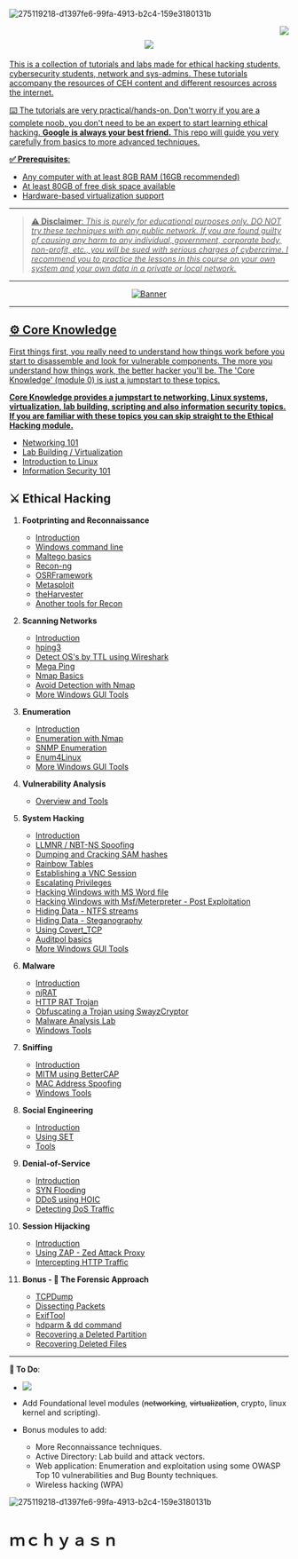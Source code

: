 ![275119218-d1397fe6-99fa-4913-b2c4-159e3180131b](https://github.com/jefftsui1/jefftsui1/assets/46698661/138acf75-2f95-4334-80ce-c6c736112abc)


<img align="right" src="https://visitor-badge.laobi.icu/badge?page_id=jefftsui1.jefftsui1" />

<h1 align="center">
    <a href="https://git.io/typing-svg">
        <img src="https://readme-typing-svg.herokuapp.com/?font=Righteous&size=35&center=true&vCenter=true&width=500&height=70&duration=2500&lines=👋+Hello+I'm+mchyasn!+👋......;+Thank+You+For+Visiting!.......;" />
</h1>

This is a collection of tutorials and labs made for ethical hacking students, cybersecurity students, network and sys-admins. These tutorials accompany the resources of CEH content and different resources across the internet.

⌨️ The tutorials are very practical/hands-on. Don't worry if you are a complete noob, you don't need to be an expert to start learning ethical hacking. **Google is always your best friend.** This repo will guide you very carefully from basics to more advanced techniques.

**✅ Prerequisites**:

* Any computer with at least 8GB RAM (16GB recommended)
* At least 80GB of free disk space available
* Hardware-based virtualization support

---

> **⚠️ Disclaimer**:
> *This is purely for educational purposes only. DO NOT try these techniques with any public network. If you are found guilty of causing any harm to any individual, government, corporate body, non-profit, etc., you will be sued with serious charges of cybercrime. I recommend you to practice the lessons in this course on your own system and your own data in a private or local network.*

---
<div align="center">
  <img src="https://github.com/jefftsui1/jefftsui1/assets/46698661/f7da48e9-2583-4658-b1f4-f2dd4c376713" style="max-width:100" alt="Banner" >
</div>


<hr/>


## ⚙️ Core Knowledge

First things first, you really need to understand how things work before you start to disassemble and look for vulnerable components. The more you understand how things work, the better hacker you'll be. The 'Core Knowledge' (module 0) is just a jumpstart to these topics.

**Core Knowledge provides a jumpstart to networking, Linux systems, virtualization, lab building, scripting and also information security topics. If you are familiar with these topics you can skip straight to the Ethical Hacking module.**

* [Networking 101](https://github.com/mchyasn/-Ethical-Hacking-Home-Lab/tree/main/0-Core-Knowledge/0-Networking-101.md)
* [Lab Building / Virtualization](https://github.com/mchyasn/-Ethical-Hacking-Home-Lab/tree/main/0-Core-Knowledge/1-Lab-Building.md)
* [Introduction to Linux](https://github.com/mchyasn/-Ethical-Hacking-Home-Lab/tree/main/0-Core-Knowledge/2-Intro-to-Linux.md)
* [Information Security 101](https://github.com/mchyasn/-Ethical-Hacking-Home-Lab/tree/main/0-Core-Knowledge/4-Infosec-101.md)

## ⚔️ Ethical Hacking

1. **Footprinting and Reconnaissance**

   * [Introduction](https://github.com/mchyasn/-Ethical-Hacking-Home-Lab/tree/main/1-Footprinting-and-Reconnaissance/0-What-is-Footprinting.md)
   * [Windows command line](https://github.com/mchyasn/-Ethical-Hacking-Home-Lab/tree/main/1-Footprinting-and-Reconnaissance/1-Windows-CommandLine.md)
   * [Maltego basics](https://github.com/mchyasn/-Ethical-Hacking-Home-Lab/tree/main/1-Footprinting-and-Reconnaissance/2-Maltego-Basics.md)
   * [Recon-ng](https://github.com/mchyasn/-Ethical-Hacking-Home-Lab/tree/main/1-Footprinting-and-Reconnaissance/3-Recon-ng.md)
   * [OSRFramework](https://github.com/mchyasn/-Ethical-Hacking-Home-Lab/tree/main/1-Footprinting-and-Reconnaissance/4-OSRFramework.md)
   * [Metasploit](https://github.com/mchyasn/-Ethical-Hacking-Home-Lab/tree/main/1-Footprinting-and-Reconnaissance/5-Metasploit-Basics.md)
   * [theHarvester](https://github.com/mchyasn/-Ethical-Hacking-Home-Lab/tree/main/1-Footprinting-and-Reconnaissance/6-theHarvester.md)
   * [Another tools for Recon](https://github.com/mchyasn/-Ethical-Hacking-Home-Lab/tree/main/1-Footprinting-and-Reconnaissance/7-Other-Tools.md)
2. **Scanning Networks**

   * [Introduction](https://github.com/mchyasn/-Ethical-Hacking-Home-Lab/tree/main/2-Scanning-Networks/0-Scanning-a-Target-Network.md)
   * [hping3](https://github.com/mchyasn/-Ethical-Hacking-Home-Lab/tree/main/2-Scanning-Networks/1-hping3.md)
   * [Detect OS's by TTL using Wireshark](https://github.com/mchyasn/-Ethical-Hacking-Home-Lab/tree/main/2-Scanning-Networks/2-TTL.md)
   * [Mega Ping](https://github.com/mchyasn/-Ethical-Hacking-Home-Lab/tree/main/2-Scanning-Networks/3-MegaPing.md)
   * [Nmap Basics](https://github.com/mchyasn/-Ethical-Hacking-Home-Lab/tree/main/2-Scanning-Networks/4-Nmap.md)
   * [Avoid Detection with Nmap](https://github.com/mchyasn/-Ethical-Hacking-Home-Lab/tree/main/2-Scanning-Networks/5-NmapDecoyIP.md)
   * [More Windows GUI Tools](https://github.com/mchyasn/-Ethical-Hacking-Home-Lab/tree/main/2-Scanning-Networks/6-WindowsTools.md)

  
3. **Enumeration**

   * [Introduction](https://github.com/mchyasn/-Ethical-Hacking-Home-Lab/tree/main/3-Enumeration/0-Introduction.md)
   * [Enumeration with Nmap](https://github.com/mchyasn/-Ethical-Hacking-Home-Lab/tree/main/3-Enumeration/1-Enumerating-with-Nmap.md)
   * [SNMP Enumeration](https://github.com/mchyasn/-Ethical-Hacking-Home-Lab/tree/main/3-Enumeration/2-SNMP-Enumeration.md)
   * [Enum4Linux](https://github.com/mchyasn/-Ethical-Hacking-Home-Lab/tree/main/3-Enumeration/3-Enum4linux-Win-and-Samba-Enumeration.md)
   * [More Windows GUI Tools](https://github.com/mchyasn/-Ethical-Hacking-Home-Lab/tree/main/3-Enumeration/4-Windows-EnumerationTools.md)
4. **Vulnerability Analysis**

   * [Overview and Tools](https://github.com/mchyasn/-Ethical-Hacking-Home-Lab/tree/main/4-Vulnerability-Analysis/Overview-and-Tools.md)
5. **System Hacking**

   * [Introduction](https://github.com/mchyasn/-Ethical-Hacking-Home-Lab/tree/main/5-System-Hacking/0-Introduction.md)
   * [LLMNR / NBT-NS Spoofing](https://github.com/mchyasn/-Ethical-Hacking-Home-Lab/tree/main/5-System-Hacking/1-LLMNR-NBT-NS.md)
   * [Dumping and Cracking SAM hashes](https://github.com/mchyasn/-Ethical-Hacking-Home-Lab/tree/main/5-System-Hacking/2-SAM-Hashes.md)
   * [Rainbow Tables](https://github.com/mchyasn/-Ethical-Hacking-Home-Lab/tree/main/5-System-Hacking/3-Rainbow-tables.md)
   * [Establishing a VNC Session](https://github.com/mchyasn/-Ethical-Hacking-Home-Lab/tree/main/5-System-Hacking/4-VNC-Session.md)
   * [Escalating Privileges](https://github.com/mchyasn/-Ethical-Hacking-Home-Lab/tree/main/5-System-Hacking/5-Escalating-Privileges.md)
   * [Hacking Windows with MS Word file](https://github.com/mchyasn/-Ethical-Hacking-Home-Lab/tree/main/5-System-Hacking/6-Hacking-Windows-with-Doc-file.md)
   * [Hacking Windows with Msf/Meterpreter - Post Exploitation](https://github.com/mchyasn/-Ethical-Hacking-Home-Lab/tree/main/5-System-Hacking/7-Hacking-Windows-with-Metasploit-PostExploitation.md)
   * [Hiding Data - NTFS streams](https://github.com/mchyasn/-Ethical-Hacking-Home-Lab/tree/main/5-System-Hacking/8-NTFS-Streams.md)
   * [Hiding Data - Steganography](https://github.com/mchyasn/-Ethical-Hacking-Home-Lab/tree/main/5-System-Hacking/9-Steganography.md)
   * [Using Covert\_TCP](https://github.com/mchyasn/-Ethical-Hacking-Home-Lab/tree/main/5-System-Hacking/10-Covert_TCP.md)
   * [Auditpol basics](https://github.com/mchyasn/-Ethical-Hacking-Home-Lab/tree/main/5-System-Hacking/11-Auditpol.md)
   * [More Windows GUI Tools](https://github.com/mchyasn/-Ethical-Hacking-Home-Lab/tree/main/5-System-Hacking/12-WindowsTools.md)
6. **Malware**

   * [Introduction](https://github.com/mchyasn/-Ethical-Hacking-Home-Lab/tree/main/6-Malware/0-Introduction.md)
   * [njRAT](https://github.com/mchyasn/-Ethical-Hacking-Home-Lab/tree/main/6-Malware/1-Using-njRAT.md)
   * [HTTP RAT Trojan](https://github.com/mchyasn/-Ethical-Hacking-Home-Lab/tree/main/6-Malware/2-HTTP-Trojan.md)
   * [Obfuscating a Trojan using SwayzCryptor](https://github.com/mchyasn/-Ethical-Hacking-Home-Lab/tree/main/6-Malware/3-Obfuscating-Trojan-SwayzCryptor.md)
   * [Malware Analysis Lab](https://github.com/mchyasn/-Ethical-Hacking-Home-Lab/tree/main/6-Malware/4-Malware-Analysis-Lab.md)
   * [Windows Tools](https://github.com/mchyasn/-Ethical-Hacking-Home-Lab/tree/main/6-Malware/5-Windows-Tools.md)
7. **Sniffing**

   * [Introduction](https://github.com/mchyasn/-Ethical-Hacking-Home-Lab/tree/main/7-Sniffing/0-Introduction.md)
   * [MITM using BetterCAP](https://github.com/mchyasn/-Ethical-Hacking-Home-Lab/tree/main/7-Sniffing/1-MITM-with-Bettercap.md)
   * [MAC Address Spoofing](https://github.com/mchyasn/-Ethical-Hacking-Home-Lab/tree/main/7-Sniffing/2-Spoofing-MAC-address.md)
   * [Windows Tools](https://github.com/mchyasn/-Ethical-Hacking-Home-Lab/tree/main/7-Sniffing/x-Windows-Tools.md)
8. **Social Engineering**

   * [Introduction](https://github.com/mchyasn/-Ethical-Hacking-Home-Lab/tree/main/8-Social-Engineering/0-Introduction.md)
   * [Using SET](https://github.com/mchyasn/-Ethical-Hacking-Home-Lab/tree/main/8-Social-Engineering/1-Using-SET.md)
   * [Tools](https://github.com/mchyasn/-Ethical-Hacking-Home-Lab/tree/main/8-Social-Engineering/X-Tools.md)
9. **Denial-of-Service**

   * [Introduction](https://github.com/mchyasn/-Ethical-Hacking-Home-Lab/tree/main/9-Denial-of-Service/0-Introduction.md)
   * [SYN Flooding](https://github.com/mchyasn/-Ethical-Hacking-Home-Lab/tree/main/9-Denial-of-Service/1-SYN-Flooding.md)
   * [DDoS using HOIC](https://github.com/mchyasn/-Ethical-Hacking-Home-Lab/tree/main/9-Denial-of-Service/2-DDoS-using-HOIC.md)
   * [Detecting DoS Traffic](https://github.com/mchyasn/-Ethical-Hacking-Home-Lab/tree/main/9-Denial-of-Service/3-Detecting-DoS-Traffic.md)
10. **Session Hijacking**

    * [Introduction](https://github.com/mchyasn/-Ethical-Hacking-Home-Lab/tree/main/10-Session-Hijacking/0-Introduction.md)
    * [Using ZAP - Zed Attack Proxy](https://github.com/mchyasn/-Ethical-Hacking-Home-Lab/tree/main/10-Session-Hijacking/1-Using-ZAP.md)
    * [Intercepting HTTP Traffic](https://github.com/mchyasn/-Ethical-Hacking-Home-Lab/tree/main/10-Session-Hijacking/2-Intercepting-HTTP-Traffic.md)
   
      
11. **Bonus - 🔬 The Forensic Approach**

    * [TCPDump](https://github.com/mchyasn/-Ethical-Hacking-Home-Lab/tree/main/11-Bonus/TCPDump-Tutorial.md)
    * [Dissecting Packets](https://github.com/mchyasn/-Ethical-Hacking-Home-Lab/tree/main/11-Bonus/Dissecting-packets.md)
    * [ExifTool](https://github.com/mchyasn/-Ethical-Hacking-Home-Lab/tree/main/11-Bonus/ExifTool-Tutorial.md)
    * [hdparm & dd command](https://github.com/mchyasn/-Ethical-Hacking-Home-Lab/tree/main/11-Bonus/Using-hdparm-and-dd-command.md)
    * [Recovering a Deleted Partition](https://github.com/mchyasn/-Ethical-Hacking-Home-Lab/tree/main/11-Bonus/Recovering-Deleted-Partition.md)
    * [Recovering Deleted Files](https://github.com/mchyasn/-Ethical-Hacking-Home-Lab/tree/main/11-Bonus/Recovering-Deleted-Files.md)
* * * 

**💭 To Do**:

- ![](https://img.shields.io/badge/status-in%20progress-orange)
- Add Foundational level modules (~~networking~~, ~~virtualization~~, crypto, linux kernel and scripting).
- Bonus modules to add:

   - More Reconnaissance techniques.
    - Active Directory: Lab build and attack vectors.
    - Web application: Enumeration and exploitation using some OWASP Top 10 vulnerabilities and Bug Bounty techniques.
    - Wireless hacking (WPA)


![275119218-d1397fe6-99fa-4913-b2c4-159e3180131b](https://media1.giphy.com/media/v1.Y2lkPTc5MGI3NjExYnliOWZwOHl3cHRzdnAwc3V3OGU4aXZpd3UxM29xbWNscmt5aXgwdSZlcD12MV9pbnRlcm5hbF9naWZfYnlfaWQmY3Q9Zw/DqiMTFxiXx0VaVZQbF/giphy.gif)

# ｍｃｈｙａｓｎ
